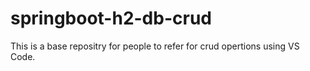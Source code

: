 # springboot-h2-db-crud
This is a base repositry for people to refer for crud opertions using VS Code.
